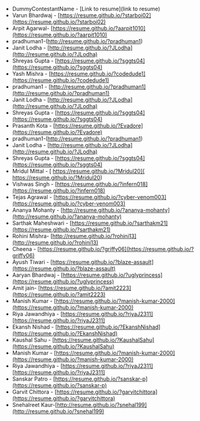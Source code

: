 * DummyContestantName - [Link to resume](link to resume)
* Varun Bhardwaj - [https://resume.github.io/?starboi02](https://resume.github.io/?starboi02)
* Arpit Agarwal- [https://resume.github.io/?aarpit1010](https://resume.github.io/?aarpit1010)
* pradhuman1-(http://resume.github.io/?pradhuman1)
* Janit Lodha - [http://resume.github.io/?JLodha](http://resume.github.io/?JLodha)
* Shreyas Gupta - [https://resume.github.io/?sggts04](https://resume.github.io/?sggts04)
* Yash Mishra - [https://resume.github.io/?codedude1](https://resume.github.io/?codedude1)
* pradhuman1 - [http://resume.github.io/?pradhuman1](http://resume.github.io/?pradhuman1)
* Janit Lodha - [http://resume.github.io/?JLodha](http://resume.github.io/?JLodha)
* Shreyas Gupta - [https://resume.github.io/?sggts04](https://resume.github.io/?sggts04)
* Prasanth Kota - [https://resume.github.io/?Evadore](https://resume.github.io/?Evadore)
* pradhuman1-(http://resume.github.io/?pradhuman1)
* Janit Lodha - [http://resume.github.io/?JLodha](http://resume.github.io/?JLodha)
* Shreyas Gupta - [https://resume.github.io/?sggts04](https://resume.github.io/?sggts04)
* Mridul Mittal - [ https://resume.github.io/?Mridul20]( https://resume.github.io/?Mridul20)
* Vishwas Singh - [https://resume.github.io/?infern018](https://resume.github.io/?infern018)
* Tejas Agrawal - [https://resume.github.io/?cyber-venom003](https://resume.github.io/?cyber-venom003)
* Ananya Mohanty - [http://resume.github.io/?ananya-mohanty](http://resume.github.io/?ananya-mohanty)
* Sarthak Maheshwari - [https://resume.github.io/?sarthakm21](https://resume.github.io/?sarthakm21) 
* Rohini Mishra- [http://resume.github.io/?rohini13](http://resume.github.io/?rohini13)
* Cheena - [https://resume.github.io/?griffy06](https://resume.github.io/?griffy06)
* Ayush Tiwari - [https://resume.github.io/?blaze-assault](https://resume.github.io/?blaze-assault)
* Aaryan Bhardwaj - [https://resume.github.io/?uglyprincess](https://resume.github.io/?uglyprincess)
* Amit jain- [https://resume.github.io/?amit2223](https://resume.github.io/?amit2223)
* Manish Kumar - [https://resume.github.io/?manish-kumar-2000](https://resume.github.io/?manish-kumar-2000)
* Riya Jawandhiya - [https://resume.github.io/?riyaJ2311][https://resume.github.io/?riyaJ2311]
* Ekansh Nishad - [https://resume.github.io/?EkanshNishad](https://resume.github.io/?EkanshNishad)
* Kaushal Sahu - [https://resume.github.io/?KaushalSahu](https://resume.github.io/?KaushalSahu)
* Manish Kumar - [https://resume.github.io/?manish-kumar-2000](https://resume.github.io/?manish-kumar-2000)
* Riya Jawandhiya - [https://resume.github.io/?riyaJ2311][https://resume.github.io/?riyaJ2311]
* Sanskar Patro - [https://resume.github.io/?sanskar-p](https://resume.github.io/?sanskar-p)
* Garvit Chittora - [https://resume.github.io/?garvitchittora](https://resume.github.io/?garvitchittora)
* Snehalreet Kaur-[http://resume.github.io/?snehal199](http://resume.github.io/?snehal199)
